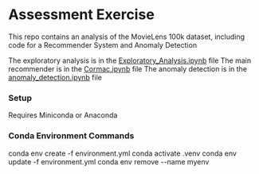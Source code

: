 # Assessment Exercise 

This repo contains an analysis of the MovieLens 100k dataset, including code for a Recommender System and Anomaly Detection

The exploratory analysis is in the [Exploratory_Analysis.ipynb](Exploratory_Analysis.ipynb) file
The main recommender is in the [Cormac.ipynb](Cormac.ipynb) file
The anomaly detection  is in the [anomaly_detection.ipynb](anomaly_detection.ipynb) file

### Setup

Requires Miniconda or Anaconda

### Conda Environment Commands 

conda env create -f environment.yml
conda activate .venv
conda env update -f environment.yml
conda env remove --name myenv